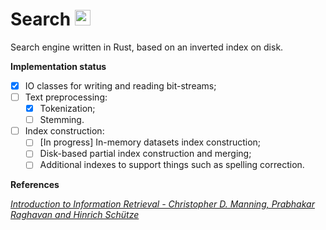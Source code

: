 # Search <img alt="Rust's Crab" width="25px" src="https://rustacean.net/assets/rustacean-flat-noshadow.png"/>

Search engine written in Rust, based on an inverted index on disk.

**Implementation status** 
- [x] IO classes for writing and reading bit-streams;
- [ ] Text preprocessing: 
  - [x] Tokenization;
  - [ ] Stemming.
- [ ] Index construction:
  - [ ] [In progress] In-memory datasets index construction;
  - [ ] Disk-based partial index construction and merging;
  - [ ] Additional indexes to support things such as spelling correction.

**References**

[*Introduction to Information Retrieval - Christopher D. Manning, Prabhakar Raghavan and Hinrich Schütze*](https://nlp.stanford.edu/IR-book/information-retrieval-book.html)